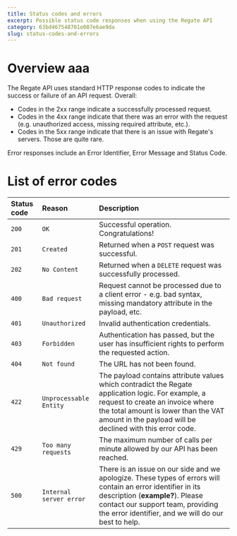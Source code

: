 ```yaml
---
title: Status codes and errors
excerpt: Possible status code responses when using the Regate API
category: 63bd467548701e007e6ae9da
slug: status-codes-and-errors
---
```


# Overview aaa

The Regate API uses standard HTTP response codes to indicate the success or failure of an API request. Overall:

- Codes in the 2xx range indicate a successfully processed request.
- Codes in the 4xx range indicate that there was an error with the request (e.g. unauthorized access, missing required attribute, etc.).
- Codes in the 5xx range indicate that there is an issue with Regate's servers. Those are quite rare.

Error responses include an Error Identifier, Error Message and Status Code.

# List of error codes

| Status code | Reason                  | Description                                                                                                                                                                                                                                 |
| :---------- | :---------------------- | :------------------------------------------------------------------------------------------------------------------------------------------------------------------------------------------------------------------------------------------ |
| `200`       | `OK`                    | Successful operation. Congratulations!                                                                                                                                                                                                      |
| `201`       | `Created`               | Returned when a `POST` request was successful.                                                                                                                                                                                              |
| `202`       | `No Content`            | Returned when a `DELETE` request was successfully processed.                                                                                                                                                                                |
| `400`       | `Bad request`           | Request cannot be processed due to a client error - e.g. bad syntax, missing mandatory attribute in the payload, etc.                                                                                                                       |
| `401`       | `Unauthorized`          | Invalid authentication credentials.                                                                                                                                                                                                         |
| `403`       | `Forbidden`             | Authentication has passed, but the user has insufficient rights to perform the requested action.                                                                                                                                            |
| `404`       | `Not found`             | The URL has not been found.                                                                                                                                                                                                                 |
| `422`       | `Unprocessable Entity`  | The payload contains attribute values which contradict the Regate application logic. For example, a request to create an invoice where the total amount is lower than the VAT amount in the payload will be declined with this error code.  |
| `429`       | `Too many requests`     | The maximum number of calls per minute allowed by our API has been reached.                                                                                                                                                                 |
| `500`       | `Internal server error` | There is an issue on our side and we apologize. These types of errors will contain an error identifier in its description (**example?**). Please contact our support team, providing the error identifier, and we will do our best to help. |
